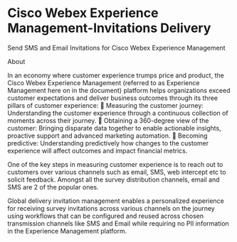 # Cisco Webex Experience Management-Invitations Delivery
Send SMS and Email Invitations for Cisco Webex Experience Management

About

In an economy where customer experience trumps price and product, the Cisco Webex Experience Management (referred to as Experience Management here on in the document) platform helps organizations exceed customer expectations and deliver business outcomes through its three pillars of customer experience:
	Measuring the customer journey: Understanding the customer experience through a continuous collection of moments across their journey.
	Obtaining a 360-degree view of the customer: Bringing disparate data together to enable actionable insights, proactive support and advanced marketing automation.
	Becoming predictive: Understanding predictively how changes to the customer experience will affect outcomes and impact financial metrics.

One of the key steps in measuring customer experience is to reach out to customers over various channels such as email, SMS, web intercept etc to solicit feedback. Amongst all the survey distribution channels, email and SMS are 2 of the popular ones.

Global delivery invitation management enables a personalized experience for receiving survey invitations across various channels on the journey using workflows that can be configured and reused across chosen transmission channels like SMS and Email while requiring no PII information in the Experience Management platform.


